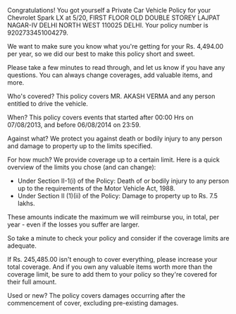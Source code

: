Congratulations! You got yourself a Private Car Vehicle Policy for your Chevrolet Spark LX at 5/20, FIRST FLOOR OLD DOUBLE STOREY LAJPAT NAGAR-IV DELHI NORTH WEST 110025 DELHI. Your policy number is 9202733451004279.

We want to make sure you know what you're getting for your Rs. 4,494.00 per year, so we did our best to make this policy short and sweet.

Please take a few minutes to read through, and let us know if you have any questions. You can always change coverages, add valuable items, and more.

Who's covered?
This policy covers MR. AKASH VERMA and any person entitled to drive the vehicle.

When?
This policy covers events that started after 00:00 Hrs on 07/08/2013, and before 06/08/2014 on 23:59.

Against what?
We protect you against death or bodily injury to any person and damage to property up to the limits specified.

For how much?
We provide coverage up to a certain limit. Here is a quick overview of the limits you chose (and can change):

- Under Section II-1(i) of the Policy: Death of or bodily injury to any person up to the requirements of the Motor Vehicle Act, 1988.
- Under Section II (1)(ii) of the Policy: Damage to property up to Rs. 7.5 lakhs.

These amounts indicate the maximum we will reimburse you, in total, per year - even if the losses you suffer are larger.

So take a minute to check your policy and consider if the coverage limits are adequate.

If Rs. 245,485.00 isn't enough to cover everything, please increase your total coverage. And if you own any valuable items worth more than the coverage limit, be sure to add them to your policy so they're covered for their full amount.

Used or new?
The policy covers damages occurring after the commencement of cover, excluding pre-existing damages.